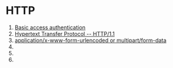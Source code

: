 # HTTP

1. [Basic access authentication](http://en.wikipedia.org/wiki/Basic_access_authentication)
1. [Hypertext Transfer Protocol -- HTTP/1.1](http://www.w3.org/Protocols/rfc2616/rfc2616-sec10.html)
1. [application/x-www-form-urlencoded or multipart/form-data](http://stackoverflow.com/questions/4007969/application-x-www-form-urlencoded-or-multipart-form-data)
1. []()
1. []()
1. []()
